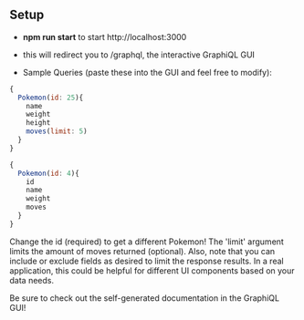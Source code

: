 ## Setup
- __npm run start__ to start http://localhost:3000
- this will redirect you to /graphql, the interactive GraphiQL GUI

- Sample Queries (paste these into the GUI and feel free to modify):
```js
{
  Pokemon(id: 25){
    name
    weight
    height
    moves(limit: 5)
  }
}
```
```js
{
  Pokemon(id: 4){
    id
    name
    weight
    moves
  }
}
```

Change the id (required) to get a different Pokemon! The 'limit' argument
limits the amount of moves returned (optional). Also, note that you can include
or exclude fields as desired to limit the response results. In a real application,
this could be helpful for different UI components based on your data needs.

Be sure to check out the self-generated documentation in the GraphiQL GUI!
